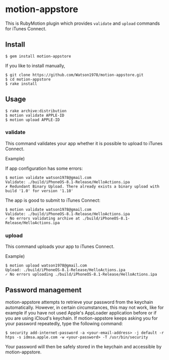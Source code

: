 # motion-appstore

This is RubyMotion plugin which provides `validate` and `upload` commands for iTunes Connect.

## Install

```
$ gem install motion-appstore
```

If you like to install manually,

```
$ git clone https://github.com/Watson1978/motion-appstore.git
$ cd motion-appstore
$ rake install
```

## Usage

```
$ rake archive:distribution
$ motion validate APPLE-ID
$ motion upload APPLE-ID
```

### validate

This command validates your app whether it is possible to upload to iTunes Connect.

Example)

If app configuration has some errors:
```
$ motion validate watson1978@gmail.com
Validate: ./build/iPhoneOS-8.1-Release/HelloActions.ipa
✗ Redundant Binary Upload. There already exists a binary upload with build '1.0' for version '1.10'
```

The app is good to submit to iTunes Connect:

```
$ motion validate watson1978@gmail.com
Validate: ./build/iPhoneOS-8.1-Release/HelloActions.ipa
✓ No errors validating archive at ./build/iPhoneOS-8.1-Release/HelloActions.ipa
```

### upload

This command uploads your app to iTunes Connect.

Example)

```
$ motion upload watson1978@gmail.com
Upload: ./build/iPhoneOS-8.1-Release/HelloActions.ipa
✓ No errors uploading ./build/iPhoneOS-8.1-Release/HelloActions.ipa
```

## Password management

motion-appstore attempts to retrieve your password from the keychain automatically. However, in certain circumstances, this may not work, like for example if you have not used Apple's AppLoader application before or if you are using iCloud's keychain. If motion-appstore keeps asking you for your password repeatedly, type the following command:

```
$ security add-internet-password -a <your-email-address> -j default -r htps -s idmsa.apple.com -w <your-password> -T /usr/bin/security
```

Your password will then be safely stored in the keychain and accessible by motion-appstore.

